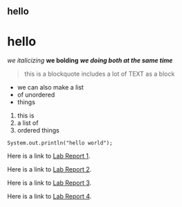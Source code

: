 ## hello
# hello
*we italicizing*
**we bolding**
***we doing both at the same time***
> this is a blockquote
> includes a lot of TEXT
> as a block

* we can also make a list
* of unordered
* things

1) this is 
2) a list of
3) ordered things

`System.out.println("hello world");`

Here is a link to [Lab Report 1](https://mikayelsughyan.github.io/cse15l-lab-reports/lab-report-1-week-2.html).

Here is a link to [Lab Report 2](https://mikayelsughyan.github.io/cse15l-lab-reports/lab-report-2-week-4.html).

Here is a link to [Lab Report 3](https://mikayelsughyan.github.io/cse15l-lab-reports/lab-report-3-week-6.html).

Here is a link to [Lab Report 4](https://mikayelsughyan.github.io/cse15l-lab-reports/lab-report-4-week-8.html).
